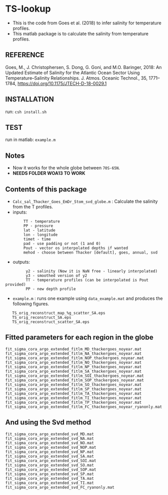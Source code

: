 # TS-lookup

- This is the code from Goes et al. (2018) to infer salinity for temperature profiles.
- This matlab package is to calculate the salinity from temperature profiles.

## REFERENCE

Goes, M., J. Christophersen, S. Dong, G. Goni, and M.O. Baringer, 2018: An Updated Estimate of Salinity for the Atlantic Ocean Sector Using Temperature–Salinity Relationships. J. Atmos. Oceanic Technol., 35, 1771–1784, <https://doi.org/10.1175/JTECH-D-18-0029.1>


## INSTALLATION

run: `csh install.sh`

## TEST

run in matlab: `example.m`

## Notes 

- Now it works for the whole globe between `70S-65N`.
- **NEEDS FOLDER WOA13 TO WORK**

## Contents of this package

- `Calc_sal_Thacker_Goes_EmDr_Stom_svd_globe.m` : Calculate the salinity from the T profiles.
- inputs:

```
        TT - temperature
        PP - pressure
        lat - latitude
        lon - longitude
        timet - time
        pad - use padding or not (1 and 0)
        Pout - vector os interpolated depths if wanted
        mehod - choose between Thacker [default], goes, annual, svd
```

- outputs:

```
         y2 - salinity (Now it is NaN free - linearly interpolated)
         y3 - smoothed version of y2
         TT - temperature profiles (can be interpolated is Pout provided)
         PP - new depth profile
```

- `example.m` : runs one example using `data_example.mat` and produces the following figures.

```
   TS_orig_reconstruct_map_%g_scatter_SA.eps
   TS_orig_reconstruct_SA.eps
   TS_orig_reconstruct_scatter_SA.eps
```

## Fitted parameters for each region in the globe

```
fit_sigma_cora_argo_extended_fitlm_MD_thackergoes_noyear.mat
fit_sigma_cora_argo_extended_fitlm_NA_thackergoes_noyear.mat
fit_sigma_cora_argo_extended_fitlm_NOP_thackergoes_noyear.mat
fit_sigma_cora_argo_extended_fitlm_NO_thackergoes_noyear.mat
fit_sigma_cora_argo_extended_fitlm_NP_thackergoes_noyear.mat
fit_sigma_cora_argo_extended_fitlm_SA_thackergoes_noyear.mat
fit_sigma_cora_argo_extended_fitlm_SOI_thackergoes_noyear.mat
fit_sigma_cora_argo_extended_fitlm_SOP_thackergoes_noyear.mat
fit_sigma_cora_argo_extended_fitlm_SO_thackergoes_noyear.mat
fit_sigma_cora_argo_extended_fitlm_SP_thackergoes_noyear.mat
fit_sigma_cora_argo_extended_fitlm_TA_thackergoes_noyear.mat
fit_sigma_cora_argo_extended_fitlm_TI_thackergoes_noyear.mat
fit_sigma_cora_argo_extended_fitlm_TP_thackergoes_noyear.mat
fit_sigma_cora_argo_extended_fitlm_FC_thackergoes_noyear_ryanonly.mat
```

## And using the Svd method

```
fit_sigma_cora_argo_extended_svd_MD.mat
fit_sigma_cora_argo_extended_svd_NA.mat
fit_sigma_cora_argo_extended_svd_NO.mat
fit_sigma_cora_argo_extended_svd_NOP.mat
fit_sigma_cora_argo_extended_svd_NP.mat
fit_sigma_cora_argo_extended_svd_SA.mat
fit_sigma_cora_argo_extended_svd_SOI.mat
fit_sigma_cora_argo_extended_svd_SO.mat
fit_sigma_cora_argo_extended_svd_SOP.mat
fit_sigma_cora_argo_extended_svd_SP.mat
fit_sigma_cora_argo_extended_svd_TA.mat
fit_sigma_cora_argo_extended_svd_TI.mat
fit_sigma_cora_argo_extended_svd_FC_ryanonly.mat
```
